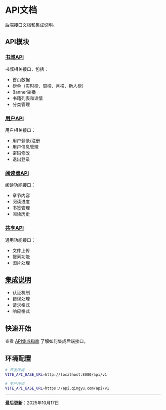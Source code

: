 # API文档

后端接口文档和集成说明。

## API模块

### [书城API](./bookstore.md)

书城相关接口，包括：

- 首页数据
- 榜单（实时榜、周榜、月榜、新人榜）
- Banner轮播
- 书籍列表和详情
- 分类管理

### [用户API](./user.md)

用户相关接口：

- 用户登录/注册
- 用户信息管理
- 密码修改
- 退出登录

### [阅读器API](./reader.md)

阅读功能接口：

- 章节内容
- 阅读进度
- 书签管理
- 阅读历史

### [共享API](./shared.md)

通用功能接口：

- 文件上传
- 搜索功能
- 图片处理

## [集成说明](./integration.md)

- 认证机制
- 错误处理
- 请求格式
- 响应格式

## 快速开始

查看 [API集成指南](../guide/api-integration.md) 了解如何集成后端接口。

## 环境配置

```bash
# 开发环境
VITE_API_BASE_URL=http://localhost:8080/api/v1

# 生产环境
VITE_API_BASE_URL=https://api.qingyu.com/api/v1
```

---

**最后更新**：2025年10月17日
